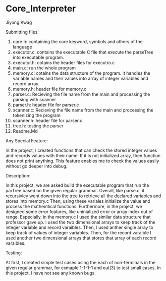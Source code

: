 # Core_Interpreter

Jiyong Kwag

Submitting files:

1. core.h: containing the core keyword, symbols and others of the language
2. executor.c: contains the executable C file that execute the parseTree into executable program.
3. executor.h: cotains the header files for executro.c
4. main.c: run the whole program
5. memory.c: cotains the data structure of the program. It handles the variable names and their values into array of integer variables and record array.
6. memory.h: header file for memory.c
7. parser.c: Recieving the file name from the main and processing the parsing with scanner
8. parser.h: header file for parser.c
9. scanner.c: Recieving the file name from the main and processing the tokenizing the program
10. scanner.h: header file for parser.c
11. tree.h: testing the parser
12. Readme.Md

Any Special Feature:

In the project, I created functions that can check the stored integer values and records values with their name. If it is not initialized array, then function does not print anything. This feature enables me to check the values easily without go deeper into debug.

Description:

In this project, we are asked build the executable program that run the parTree based on the given regular grammar. Overall, like parse.c, it recursivley went down into the tree to retrieve all the declared variables and stores into memory.c Then, using these variales initialize the value and process the mathemtical functions. Furthermore, in the project, we designed some error features, like uninialized error or array index out of range. Especially, in the memory.c I used the similar data structure that professor gave up. I used the two dimensional arrays to keep track of the integer variable and record varaibles. Then, I used anther single array to keep track of values of integer variables. Then, for the record varaible I used another two dimensional arrays that stores that array of each record varaibles. 

Testing:

At first, I created simple test cases using the each of non-terminals in the given regular grammar, for exmaple 1-1-1-1 and out(3) to test small cases. In this project, I have not see any known bugs.